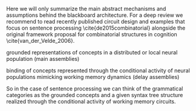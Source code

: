 Here we will only summarize the main abstract mechanisms and assumptions behind the blackboard architecture. For a deep review we recommend to read recently published circuit design and examples that focus on sentence processing \cite{de2015combinatorial} alongside the original framework proposal for combinatorial structures in cognition \cite{van_der_Velde_2006}.

grounded representations of concepts in a distributed or local neural population (main assemblies)

binding of concepts represented through the conditional activity of neural populations mimicking working memory dynamics (delay assemblies)

So in the case of sentence processing we can think of the grammatical categories as the grounded concepts and a given syntax tree structure realized through the conditional activity of working memory circuits.